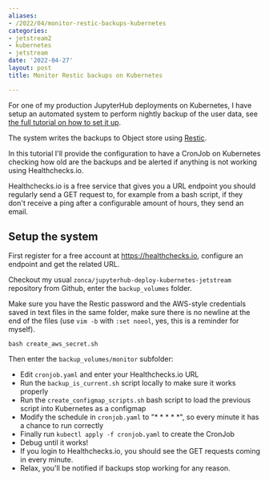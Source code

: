 ```yaml
---
aliases:
- /2022/04/monitor-restic-backups-kubernetes
categories:
- jetstream2
- kubernetes
- jetstream
date: '2022-04-27'
layout: post
title: Monitor Restic backups on Kubernetes

---
```


For one of my production JupyterHub deployments on Kubernetes, I have setup an automated
system to perform nightly backup of the user data, see [the full tutorial on how to set it up](https://zonca.dev/2021/04/jetstream-backup-kubernetes-volumes-object-store.html).

The system writes the backups to Object store using [Restic](https://restic.net/).

In this tutorial I'll provide the configuration to have a CronJob on Kubernetes checking how old are the backups and be alerted if anything is not working using Healthchecks.io.

Healthchecks.io is a free service that gives you a URL endpoint you should regularly send a GET request to, for example from a bash script, if they don't receive a ping after a configurable amount of hours, they send an email.

## Setup the system

First register for a free account at <https://healthchecks.io>, configure an endpoint and get the related URL.

Checkout my usual `zonca/jupyterhub-deploy-kubernetes-jetstream` repository from Github, enter the `backup_volumes` folder.

Make sure you have the Restic password and the AWS-style credentials saved in text files in the same folder, make sure there is no newline at the end of the files (use `vim -b` with `:set noeol`, yes, this is a reminder for myself).

    bash create_aws_secret.sh

Then enter the `backup_volumes/monitor` subfolder:

* Edit `cronjob.yaml` and enter your Healthchecks.io URL
* Run the `backup_is_current.sh` script locally to make sure it works properly
* Run the `create_configmap_scripts.sh` bash script to load the previous script into Kubernetes as a configmap
* Modify the schedule in `cronjob.yaml` to "* * * * *", so every minute it has a chance to run correctly
* Finally run `kubectl apply -f cronjob.yaml` to create the CronJob
* Debug until it works!
* If you login to Healthchecks.io, you should see the GET requests coming in every minute.
* Relax, you'll be notified if backups stop working for any reason.
